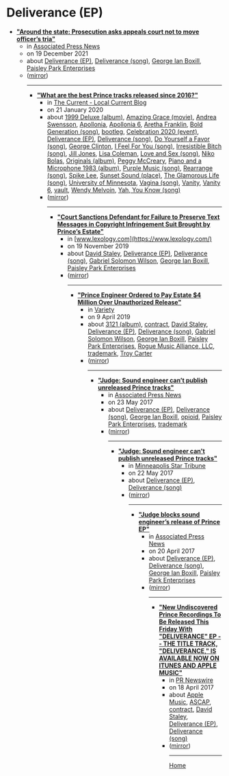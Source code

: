 # Deliverance (EP)

 - [**"Around the state: Prosecution asks appeals court not to move officer’s tria"**](https://apnews.com/article/shootings-minnesota-st-paul-state-courts-philando-castile-c00b71de75e4430680d5bc65937fb380)<ul><li>in [Associated Press News](https://apnews.com/)</li><li>on 19 December 2021</li><li>about [Deliverance (EP)](../../../topics/ep/deliverance/index.md), [Deliverance (song)](../../../topics/song/deliverance/index.md), [George Ian Boxill](../../../topics/george-ian-boxill/index.md), [Paisley Park Enterprises](../../../topics/paisley-park-enterprises/index.md)</li><li>([mirror](https://web.archive.org/web/*/https://apnews.com/article/shootings-minnesota-st-paul-state-courts-philando-castile-c00b71de75e4430680d5bc65937fb380))</li><ul>

----

 - [**"What are the best Prince tracks released since 2016?"**](https://blog.thecurrent.org/2020/01/what-are-the-best-prince-tracks-released-since-2016/)<ul><li>in [The Current - Local Current Blog](https://blog.thecurrent.org/)</li><li>on 21 January 2020</li><li>about [1999 Deluxe (album)](../../../topics/album/1999-deluxe/index.md), [Amazing Grace (movie)](../../../topics/movie/amazing-grace/index.md), [Andrea Swensson](../../../topics/andrea-swensson/index.md), [Apollonia](../../../topics/apollonia/index.md), [Apollonia 6](../../../topics/apollonia-6/index.md), [Aretha Franklin](../../../topics/aretha-franklin/index.md), [Bold Generation (song)](../../../topics/song/bold-generation/index.md), [bootleg](../../../topics/bootleg/index.md), [Celebration 2020 (event)](../../../topics/event/celebration-2020/index.md), [Deliverance (EP)](../../../topics/ep/deliverance/index.md), [Deliverance (song)](../../../topics/song/deliverance/index.md), [Do Yourself a Favor (song)](../../../topics/song/do-yourself-a-favor/index.md), [George Clinton](../../../topics/george-clinton/index.md), [I Feel For You (song)](../../../topics/song/i-feel-for-you/index.md), [Irresistible Bitch (song)](../../../topics/song/irresistible-bitch/index.md), [Jill Jones](../../../topics/jill-jones/index.md), [Lisa Coleman](../../../topics/lisa-coleman/index.md), [Love and Sex (song)](../../../topics/song/love-and-sex/index.md), [Niko Bolas](../../../topics/niko-bolas/index.md), [Originals (album)](../../../topics/album/originals/index.md), [Peggy McCreary](../../../topics/peggy-mccreary/index.md), [Piano and a Microphone 1983 (album)](../../../topics/album/piano-and-a-microphone-1983/index.md), [Purple Music (song)](../../../topics/song/purple-music/index.md), [Rearrange (song)](../../../topics/song/rearrange/index.md), [Spike Lee](../../../topics/spike-lee/index.md), [Sunset Sound (place)](../../../topics/place/sunset-sound/index.md), [The Glamorous Life (song)](../../../topics/song/the-glamorous-life/index.md), [University of Minnesota](../../../topics/university-of-minnesota/index.md), [Vagina (song)](../../../topics/song/vagina/index.md), [Vanity](../../../topics/vanity/index.md), [Vanity 6](../../../topics/vanity-6/index.md), [vault](../../../topics/vault/index.md), [Wendy Melvoin](../../../topics/wendy-melvoin/index.md), [Yah, You Know (song)](../../../topics/song/yah-you-know/index.md)</li><li>([mirror](https://web.archive.org/web/*/https://blog.thecurrent.org/2020/01/what-are-the-best-prince-tracks-released-since-2016/))</li><ul>

----

 - [**"Court Sanctions Defendant for Failure to Preserve Text Messages in Copyright Infringement Suit Brought by Prince’s Estate"**](https://www.lexology.com/library/detail.aspx?g=ff9d02bd-b6be-485d-b249-e3ecc172bb1f)<ul><li>in [www.lexology.com](https://www.lexology.com/)</li><li>on 19 November 2019</li><li>about [David Staley](../../../topics/david-staley/index.md), [Deliverance (EP)](../../../topics/ep/deliverance/index.md), [Deliverance (song)](../../../topics/song/deliverance/index.md), [Gabriel Solomon Wilson](../../../topics/gabriel-solomon-wilson/index.md), [George Ian Boxill](../../../topics/george-ian-boxill/index.md), [Paisley Park Enterprises](../../../topics/paisley-park-enterprises/index.md)</li><li>([mirror](https://web.archive.org/web/*/https://www.lexology.com/library/detail.aspx?g=ff9d02bd-b6be-485d-b249-e3ecc172bb1f))</li><ul>

----

 - [**"Prince Engineer Ordered to Pay Estate $4 Million Over Unauthorized Release"**](https://variety.com/2019/biz/news/prince-engineer-pay-estate-4-million-unauthorized-release-1203184099/)<ul><li>in [Variety](https://variety.com/)</li><li>on 9 April 2019</li><li>about [3121 (album)](../../../topics/album/3121/index.md), [contract](../../../topics/contract/index.md), [David Staley](../../../topics/david-staley/index.md), [Deliverance (EP)](../../../topics/ep/deliverance/index.md), [Deliverance (song)](../../../topics/song/deliverance/index.md), [Gabriel Solomon Wilson](../../../topics/gabriel-solomon-wilson/index.md), [George Ian Boxill](../../../topics/george-ian-boxill/index.md), [Paisley Park Enterprises](../../../topics/paisley-park-enterprises/index.md), [Rogue Music Alliance, LLC](../../../topics/rogue-music-alliance-llc/index.md), [trademark](../../../topics/trademark/index.md), [Troy Carter](../../../topics/troy-carter/index.md)</li><li>([mirror](https://web.archive.org/web/*/https://variety.com/2019/biz/news/prince-engineer-pay-estate-4-million-unauthorized-release-1203184099/))</li><ul>

----

 - [**"Judge: Sound engineer can’t publish unreleased Prince tracks"**](https://apnews.com/28f8d4317b3b43219621f58a3252addb)<ul><li>in [Associated Press News](https://apnews.com/)</li><li>on 23 May 2017</li><li>about [Deliverance (EP)](../../../topics/ep/deliverance/index.md), [Deliverance (song)](../../../topics/song/deliverance/index.md), [George Ian Boxill](../../../topics/george-ian-boxill/index.md), [opioid](../../../topics/opioid/index.md), [Paisley Park Enterprises](../../../topics/paisley-park-enterprises/index.md), [trademark](../../../topics/trademark/index.md)</li><li>([mirror](https://web.archive.org/web/*/https://apnews.com/28f8d4317b3b43219621f58a3252addb))</li><ul>

----

 - [**"Judge: Sound engineer can't publish unreleased Prince tracks"**](https://www.startribune.com/judge-sound-engineer-can-t-publish-unreleased-prince-tracks/423717653/)<ul><li>in [Minneapolis Star Tribune](https://www.startribune.com/)</li><li>on 22 May 2017</li><li>about [Deliverance (EP)](../../../topics/ep/deliverance/index.md), [Deliverance (song)](../../../topics/song/deliverance/index.md)</li><li>([mirror](https://web.archive.org/web/*/https://www.startribune.com/judge-sound-engineer-can-t-publish-unreleased-prince-tracks/423717653/))</li><ul>

----

 - [**"Judge blocks sound engineer’s release of Prince EP"**](https://apnews.com/194582ccc441427d9c3b8b644ac5dcc0)<ul><li>in [Associated Press News](https://apnews.com/)</li><li>on 20 April 2017</li><li>about [Deliverance (EP)](../../../topics/ep/deliverance/index.md), [Deliverance (song)](../../../topics/song/deliverance/index.md), [George Ian Boxill](../../../topics/george-ian-boxill/index.md), [Paisley Park Enterprises](../../../topics/paisley-park-enterprises/index.md)</li><li>([mirror](https://web.archive.org/web/*/https://apnews.com/194582ccc441427d9c3b8b644ac5dcc0))</li><ul>

----

 - [**"New Undiscovered Prince Recordings To Be Released This Friday With "DELIVERANCE" EP -- THE TITLE TRACK, "DELIVERANCE," IS AVAILABLE NOW ON ITUNES AND APPLE MUSIC"**](https://www.prnewswire.com/news-releases/new-undiscovered-prince-recordings-to-be-released-this-friday-with-deliverance-ep-300441519.html)<ul><li>in [PR Newswire](https://www.prnewswire.com/)</li><li>on 18 April 2017</li><li>about [Apple Music](../../../topics/apple-music/index.md), [ASCAP](../../../topics/ascap/index.md), [contract](../../../topics/contract/index.md), [David Staley](../../../topics/david-staley/index.md), [Deliverance (EP)](../../../topics/ep/deliverance/index.md), [Deliverance (song)](../../../topics/song/deliverance/index.md)</li><li>([mirror](https://web.archive.org/web/*/https://www.prnewswire.com/news-releases/new-undiscovered-prince-recordings-to-be-released-this-friday-with-deliverance-ep-300441519.html))</li><ul>

----

[Home](../index.md)
